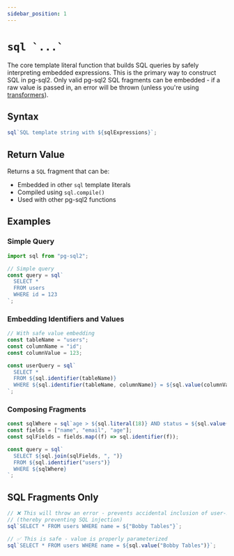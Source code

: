 ```yaml
---
sidebar_position: 1
---
```


# ``sql `...` ``

The core template literal function that builds SQL queries by safely
interpreting embedded expressions. This is the primary way to construct SQL in
pg-sql2. Only valid pg-sql2 SQL fragments can be embedded - if a raw value is
passed in, an error will be thrown (unless you're using
[transformers](./sql-with-transformer.md)).

## Syntax

```typescript
sql`SQL template string with ${sqlExpressions}`;
```

## Return Value

Returns a `SQL` fragment that can be:

- Embedded in other `sql` template literals
- Compiled using `sql.compile()`
- Used with other pg-sql2 functions

## Examples

### Simple Query

```js
import sql from "pg-sql2";

// Simple query
const query = sql`
  SELECT *
  FROM users
  WHERE id = 123
`;
```

### Embedding Identifiers and Values

```ts
// With safe value embedding
const tableName = "users";
const columnName = "id";
const columnValue = 123;

const userQuery = sql`
  SELECT *
  FROM ${sql.identifier(tableName)}
  WHERE ${sql.identifier(tableName, columnName)} = ${sql.value(columnValue)}
`;
```

### Composing Fragments

```js
const sqlWhere = sql`age > ${sql.literal(18)} AND status = ${sql.value("active")}`;
const fields = ["name", "email", "age"];
const sqlFields = fields.map((f) => sql.identifier(f));

const query = sql`
  SELECT ${sql.join(sqlFields, ", ")}
  FROM ${sql.identifier("users")}  
  WHERE ${sqlWhere}
`;
```

## SQL Fragments Only

```js
// ❌ This will throw an error - prevents accidental inclusion of user-input
// (thereby preventing SQL injection)
sql`SELECT * FROM users WHERE name = ${"Bobby Tables"}`;

// ✅ This is safe - value is properly parameterized
sql`SELECT * FROM users WHERE name = ${sql.value("Bobby Tables")}`;
```
